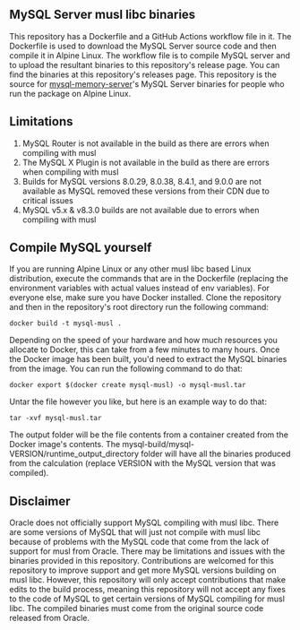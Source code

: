 ## MySQL Server musl libc binaries

This repository has a Dockerfile and a GitHub Actions workflow file in it. The Dockerfile is used to download the MySQL Server source code and then compile it in Alpine Linux. The workflow file is to compile MySQL server and to upload the resultant binaries to this repository's release page. You can find the binaries at this repository's releases page. This repository is the source for [mysql-memory-server](https://github.com/Sebastian-Webster/mysql-memory-server-nodejs)'s MySQL Server binaries for people who run the package on Alpine Linux.

## Limitations

1. MySQL Router is not available in the build as there are errors when compiling with musl
2. The MySQL X Plugin is not available in the build as there are errors when compiling with musl
3. Builds for MySQL versions 8.0.29, 8.0.38, 8.4.1, and 9.0.0 are not available as MySQL removed these versions from their CDN due to critical issues
4. MySQL v5.x & v8.3.0 builds are not available due to errors when compiling with musl

## Compile MySQL yourself

If you are running Alpine Linux or any other musl libc based Linux distribution, execute the commands that are in the Dockerfile (replacing the environment variables with actual values instead of env variables). For everyone else, make sure you have Docker installed. Clone the repository and then in the repository's root directory run the following command:

```docker build -t mysql-musl .```

Depending on the speed of your hardware and how much resources you allocate to Docker, this can take from a few minutes to many hours. Once the Docker image has been built, you'd need to extract the MySQL binaries from the image. You can run the following command to do that:

```docker export $(docker create mysql-musl) -o mysql-musl.tar```

Untar the file however you like, but here is an example way to do that:

```tar -xvf mysql-musl.tar```

The output folder will be the file contents from a container created from the Docker image's contents. The mysql-build/mysql-VERSION/runtime_output_directory folder will have all the binaries produced from the calculation (replace VERSION with the MySQL version that was compiled).

## Disclaimer

Oracle does not officially support MySQL compiling with musl libc. There are some versions of MySQL that will just not compile with musl libc because of problems with the MySQL code that come from the lack of support for musl from Oracle. There may be limitations and issues with the binaries provided in this repository. Contributions are welcomed for this repository to improve support and get more MySQL versions building on musl libc. However, this repository will only accept contributions that make edits to the build process, meaning this repository will not accept any fixes to the code of MySQL to get certain versions of MySQL compiling for musl libc. The compiled binaries must come from the original source code released from Oracle.
